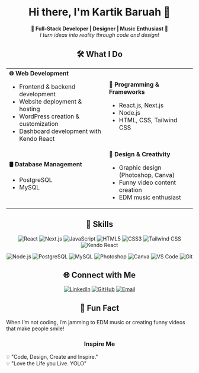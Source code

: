 <h1 align="center">Hi there, I'm Kartik Baruah 👋</h1>
<p align="center"> <b>🌟 Full-Stack Developer | Designer | Music Enthusiast 🌟</b><br> <i>I turn ideas into reality through code and design!</i> </p>

<h2 align="center">🛠 What I Do</h2>

<div align="center">
<table> <tr> <td> <b>🌐 Web Development</b> 
<ul> <li>Frontend & backend development</li> <li>Website deployment & hosting</li> 
<li>WordPress creation & customization</li> <li>Dashboard development with Kendo React</li> </ul> </td> 
<td> <b>📂 Programming & Frameworks</b> <ul> <li>React.js, Next.js</li> <li>Node.js</li> 
<li>HTML, CSS, Tailwind CSS</li> </ul> </td> </tr> <tr> <td> <b>🛢 Database Management</b> 
<ul> <li>PostgreSQL</li> <li>MySQL</li> </ul> </td> <td> <b>🎨 Design & Creativity</b>
<ul> <li>Graphic design (Photoshop, Canva)</li> <li>Funny video content creation</li> 
<li>EDM music enthusiast</li> </ul> </td> </tr> </table> </div>

<h2 align="center">🚀 Skills</h2>
<p align="center"> <img src="https://img.shields.io/badge/React-%2361DAFB.svg?style=for-the-badge&logo=react&logoColor=white" alt="React"/> 
<img src="https://img.shields.io/badge/Next.js-%23000000.svg?style=for-the-badge&logo=next.js&logoColor=white" alt="Next.js"/> 
<img src="https://img.shields.io/badge/JavaScript-%23F7DF1E.svg?style=for-the-badge&logo=javascript&logoColor=black" alt="JavaScript"/> 
<img src="https://img.shields.io/badge/HTML5-%23E34F26.svg?style=for-the-badge&logo=html5&logoColor=white" alt="HTML5"/> 
<img src="https://img.shields.io/badge/CSS3-%231572B6.svg?style=for-the-badge&logo=css3&logoColor=white" alt="CSS3"/>
<img src="https://img.shields.io/badge/Tailwind_CSS-%2338B2AC.svg?style=for-the-badge&logo=tailwind-css&logoColor=white" alt="Tailwind CSS"/>
<img src="https://img.shields.io/badge/Kendo_React-%23A41E11.svg?style=for-the-badge&logo=progress&logoColor=white" alt="Kendo React"/> 
</p> <p align="center"> <img src="https://img.shields.io/badge/Node.js-%23339933.svg?style=for-the-badge&logo=node.js&logoColor=white" alt="Node.js"/>
<img src="https://img.shields.io/badge/PostgreSQL-%23336791.svg?style=for-the-badge&logo=postgresql&logoColor=white" alt="PostgreSQL"/>
<img src="https://img.shields.io/badge/MySQL-%234479A1.svg?style=for-the-badge&logo=mysql&logoColor=white" alt="MySQL"/>
<img src="https://img.shields.io/badge/Adobe_Photoshop-%2331A8FF.svg?style=for-the-badge&logo=adobe-photoshop&logoColor=white" alt="Photoshop"/> 
<img src="https://img.shields.io/badge/Canva-%2300C4CC.svg?style=for-the-badge&logo=canva&logoColor=white" alt="Canva"/> 
<img src="https://img.shields.io/badge/Visual_Studio_Code-%23007ACC.svg?style=for-the-badge&logo=visual-studio-code&logoColor=white" alt="VS Code"/>
<img src="https://img.shields.io/badge/Git-%23F05032.svg?style=for-the-badge&logo=git&logoColor=white" alt="Git"/> </p>

<h2 align="center">🌐 Connect with Me</h2>
<p align="center"> <a href="https://www.linkedin.com/in/kartik-baruah-09255b1a1/">
<img src="https://img.shields.io/badge/LinkedIn-%230A66C2.svg?style=for-the-badge&logo=linkedin&logoColor=white" alt="LinkedIn"></a> 
<a href="https://github.com/Kartikbaruah"><img src="https://img.shields.io/badge/GitHub-%23181717.svg?style=for-the-badge&logo=github&logoColor=white" alt="GitHub"></a>
<a href="mailto:webrex6o@gmail.com"><img src="https://img.shields.io/badge/Email-D14836.svg?style=for-the-badge&logo=gmail&logoColor=white" alt="Email"></a> </p>

<h2 align="center">🎵 Fun Fact</h2>
When I’m not coding, I’m jamming to EDM music or creating funny videos that make people smile!
<h3 align="center">Inspire Me</h3>
💡 "Code, Design, Create and Inspire."
<br>
💡 "Love the Life you Live. YOLO"
